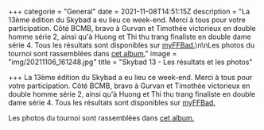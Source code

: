 +++
categorie = "General"
date = 2021-11-08T14:51:15Z
description = "La 13ème édition du Skybad a eu lieu ce week-end. Merci à tous pour votre participation. Côté BCMB, bravo à Gurvan et Timothée victorieux en double homme série 2, ainsi qu'à Huong et Thi thu trang finaliste en double dame série 4. Tous les résultats sont disponibles sur [myFFBad.](https://www.myffbad.fr/tournoi/resultats/1900001981)\n\nLes photos du tournoi sont rassemblées dans [cet album.](https://photos.app.goo.gl/oPLDP8W81AMmqEY47)"
image = "img/20211106_161248.jpg"
title = "Skybad 13 - Les résultats et les photos"

+++
La 13ème édition du Skybad a eu lieu ce week-end. Merci à tous pour votre participation. Côté BCMB, bravo à Gurvan et Timothée victorieux en double homme série 2, ainsi qu'à Huong et Thi thu trang finaliste en double dame série 4. Tous les résultats sont disponibles sur [myFFBad.](https://www.myffbad.fr/tournoi/resultats/1900001981)

Les photos du tournoi sont rassemblées dans [cet album.](https://photos.app.goo.gl/oPLDP8W81AMmqEY47)